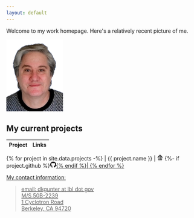 ```yaml
---
layout: default
---
```


Welcome to my work homepage. Here's a relatively recent picture of me.

<img alt="A relatively recent headshot" src="DanGunter-pic-transp.png" width="150px">

## My current projects

| Project | Links |
|:--------|:------|
{% for project in site.data.projects -%}
| {{ project.name }} | <a href="https://{{ project.home }}"><img alt="Homepage" src="home-16px.png"></a> 
 {%- if project.github %}<a href="https:://github.com/{{ project.github }}"><img alt="GitHub" src="GitHub-Mark-16px.png">{% endif %}|
{% endfor %}

My contact information:

> email: dkgunter at lbl dot gov  
> M/S 50B-2239  
> 1 Cyclotron Road  
> Berkeley, CA 94720  


